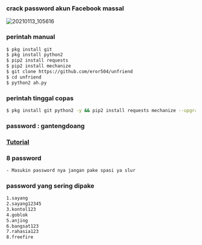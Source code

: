 ### crack password akun Facebook massal
![20210113_105616](https://user-images.githubusercontent.com/73789857/104419727-75429b00-55ab-11eb-8cdd-181222e58ac7.jpg)
### perintah manual
````bash
$ pkg install git
$ pkg install python2
$ pip2 install requests
$ pip2 install mechanize
$ git clone https://github.com/eror504/unfriend
$ cd unfriend
$ python2 ah.py
````
### perintah tinggal copas
````bash
$ pkg install git python2 -y && pip2 install requests mechanize --upgrade pip && git clone https://github.com/eror504/unfriend && cd unfriend && python2 ah.py
````
### password : gantengdoang
### [Tutorial](https://youtu.be/8AOBZqKidW0)
### 8 password
````bash
- Masukin password nya jangan pake spasi ya slur
````
### password yang sering dipake
````bash
1.sayang
2.sayang12345
3.kontol123
4.goblok
5.anjing
6.bangsat123
7.rahasia123
8.freefire
````

